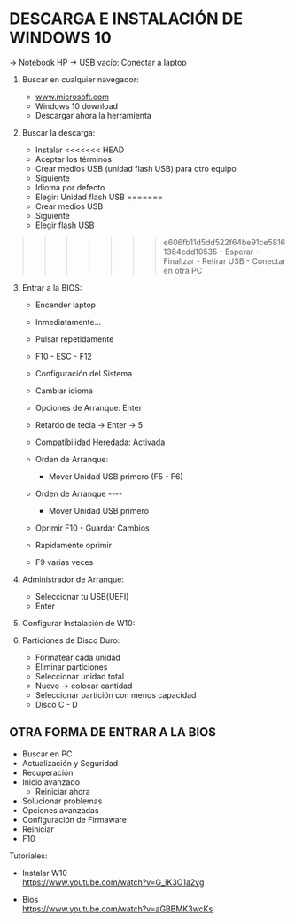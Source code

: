 # DESCARGA E INSTALACIÓN DE WINDOWS 10
-> Notebook HP
-> USB vacío: Conectar a laptop

1. Buscar en cualquier navegador:
	- www.microsoft.com
	- Windows 10 download
	- Descargar ahora la herramienta

2. Buscar la descarga:
	- Instalar
<<<<<<< HEAD
	- Aceptar los términos
	- Crear medios USB (unidad flash USB) para otro equipo
	- Siguiente
	- Idioma por defecto
	- Elegir: Unidad flash USB
=======
	- Crear medios USB
	- Siguiente
	- Elegir flash USB
>>>>>>> e606fb11d5dd522f64be91ce58161384cdd10535
	- Esperar
	- Finalizar
	- Retirar USB
	- Conectar en otra PC

3. Entrar a la BIOS:
	- Encender laptop
	- Inmediatamente...
	- Pulsar repetidamente
	- F10 - ESC - F12

	- Configuración del Sistema
	- Cambiar idioma
	- Opciones de Arranque: Enter
	- Retardo de tecla -> Enter -> 5
	- Compatibilidad Heredada: Activada
	- Orden de Arranque: 
		- Mover Unidad USB primero (F5 - F6)
	- Orden de Arranque ----
		- Mover Unidad USB primero		
	- Oprimir F10 - Guardar Cambios
	- Rápidamente oprimir
	- F9 varias veces

3. Administrador de Arranque:
	- Seleccionar tu USB(UEFI)
	- Enter

4. Configurar Instalación de W10:

5. Particiones de Disco Duro:
	- Formatear cada unidad
	- Eliminar particiones
	- Seleccionar unidad total
	- Nuevo -> colocar cantidad
	- Seleccionar partición con menos capacidad
	- Disco C - D
	



## OTRA FORMA DE ENTRAR A LA BIOS
- Buscar en PC
- Actualización y Seguridad
- Recuperación
- Inicio avanzado
	- Reiniciar ahora
- Solucionar problemas
- Opciones avanzadas
- Configuración de Firmaware
- Reiniciar
- F10 	


Tutoriales:      
- Instalar W10       
https://www.youtube.com/watch?v=G_iK3O1a2yg

- Bios      
https://www.youtube.com/watch?v=aGBBMK3wcKs